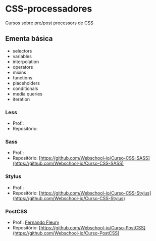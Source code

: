 # CSS-processadores
Cursos sobre pre/post processors de CSS

## Ementa básica

- selectors
- variables
- interpolation
- operators
- mixins
- functions
- placeholders
- conditionals
- media queries
- iteration

### Less

- Prof.: 
- Repositório: []()


### Sass

- Prof.: 
- Repositório: [https://github.com/Webschool-io/Curso-CSS-SASS](https://github.com/Webschool-io/Curso-CSS-SASS)

### Stylus

- Prof.: 
- Repositório: [https://github.com/Webschool-io/Curso-CSS-Stylus](https://github.com/Webschool-io/Curso-CSS-Stylus)


### PostCSS

- Prof.: [Fernando Fleury](https://github.com/fernandofleury)
- Repositório: [https://github.com/Webschool-io/Curso-PostCSS](https://github.com/Webschool-io/Curso-PostCSS)
